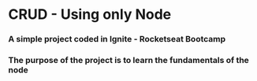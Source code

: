 # CRUD - Using only Node

### A simple project coded in Ignite - Rocketseat Bootcamp

### The purpose of the project is to learn the fundamentals of the node
